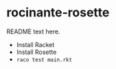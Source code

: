 rocinante-rosette
=================
README text here.

- Install Racket
- Install Rosette
- `raco test main.rkt`
